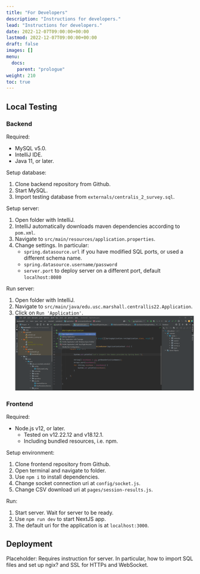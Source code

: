 ```yaml
---
title: "For Developers"
description: "Instructions for developers."
lead: "Instructions for developers."
date: 2022-12-07T09:00:00+00:00
lastmod: 2022-12-07T09:00:00+00:00
draft: false
images: []
menu:
  docs:
    parent: "prologue"
weight: 210
toc: true
---
```


## Local Testing

### Backend

Required:
- MySQL v5.0.
- IntelliJ IDE.
- Java 11, or later.

Setup database:
1. Clone backend repository from Github.
2. Start MySQL.
3. Import testing database from `externals/centralis_2_survey.sql`.

Setup server:
1. Open folder with IntelliJ.
2. IntelliJ automatically downloads maven dependencies according to `pom.xml`.
3. Navigate to `src/main/resources/application.properties`.
4. Change settings. In particular:
    - `spring.datasource.url` if you have modified SQL ports, or used a different schema name.
    - `spring.datasource.username/password`
    - `server.port` to deploy server on a different port, default `localhost:8080`

Run server:
1. Open folder with IntelliJ.
2. Navigate to `src/main/java/edu.usc.marshall.centrallis22.Application`.
3. Click on `Run 'Application'`.
![Run](run.png)

### Frontend

Required:
- Node.js v12, or later.
  - Tested on v12.22.12 and v18.12.1.
  - Including bundled resources, i.e. npm.

Setup environment:
1. Clone frontend repository from Github.
2. Open terminal and navigate to folder.
3. Use `npm i` to install dependencies.
4. Change socket connection uri at `config/socket.js`.
5. Change CSV download uri at `pages/session-results.js`.

Run:
1. Start server. Wait for server to be ready.
2. Use `npm run dev` to start NextJS app.
3. The default uri for the application is at `localhost:3000`.

## Deployment

Placeholder: Requires instruction for server.
In particular, how to import SQL files and set up ngix? and SSL for HTTPs and WebSocket.
